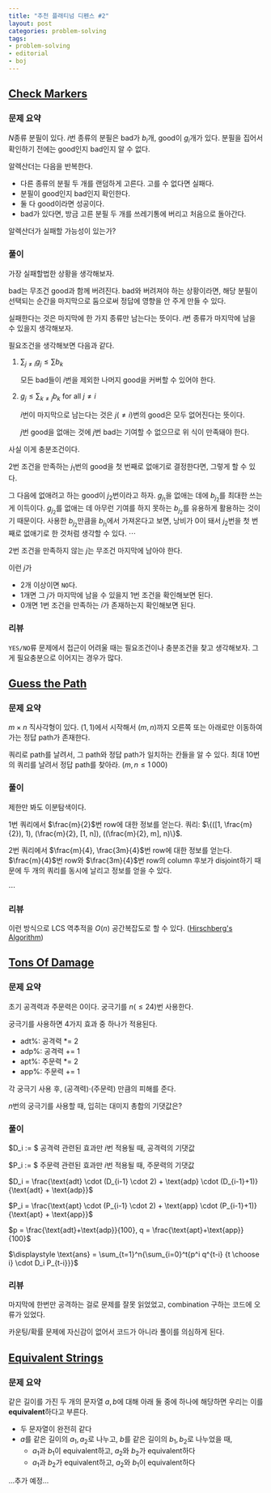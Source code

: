 ```yaml
---
title: "추천 플래티넘 디펜스 #2"
layout: post
categories: problem-solving
tags:
- problem-solving
- editorial
- boj
---
```





## [Check Markers](https://www.acmicpc.net/problem/21635)

### 문제 요약

$N$종류 분필이 있다. $i$번 종류의 분필은 bad가 $b_i$개, good이 $g_i$개가 있다. 분필을 집어서 확인하기 전에는 good인지 bad인지 알 수 없다.

알렉산더는 다음을 반복한다.

- 다른 종류의 분필 두 개를 랜덤하게 고른다. 고를 수 없다면 실패다.
- 분필이 good인지 bad인지 확인한다.
- 둘 다 good이라면 성공이다.
- bad가 있다면, 방금 고른 분필 두 개를 쓰레기통에 버리고 처음으로 돌아간다.

알렉산더가 실패할 가능성이 있는가?



### 풀이

가장 실패할법한 상황을 생각해보자.

bad는 무조건 good과 함께 버려진다. bad와 버려져야 하는 상황이라면, 해당 분필이 선택되는 순간을 마지막으로 둠으로써 정답에 영향을 안 주게 만들 수 있다.



실패한다는 것은 마지막에 한 가지 종류만 남는다는 뜻이다. $i$번 종류가 마지막에 남을 수 있을지 생각해보자.

필요조건을 생각해보면 다음과 같다.

1. $\displaystyle \sum_{j \ne i}{g_j} \le \sum{b_k}$

   모든 bad들이 $i$번을 제외한 나머지 good을 커버할 수 있어야 한다.

2. $\displaystyle g_j \le \sum_{k \ne j}{b_k}$ for all $j \ne i$

   $i$번이 마지막으로 남는다는 것은 $j(\ne i)$번의 good은 모두 없어진다는 뜻이다.

   $j$번 good을 없애는 것에 $j$번 bad는 기여할 수 없으므로 위 식이 만족돼야 한다.



사실 이게 충분조건이다.

2번 조건을 만족하는 $j_1$번의 good을 첫 번째로 없애기로 결정한다면, 그렇게 할 수 있다.

그 다음에 없애려고 하는 good이 $j_2$번이라고 하자. $g_{j_1}$을 없애는 데에 $b_{j_2}$를 최대한 쓰는 게 이득이다. $g_{j_2}$를 없애는 데 아무런 기여를 하지 못하는 $b_{j_2}$를 유용하게 활용하는 것이기 때문이다. 사용한 $b_{j_2}$만큼을 $b_{j_1}$에서 가져온다고 보면, 낭비가 0이 돼서 $j_2$번을 첫 번째로 없애기로 한 것처럼 생각할 수 있다.
$\cdots$



2번 조건을 만족하지 않는 $j$는 무조건 마지막에 남아야 한다.

이런 $j$가

- 2개 이상이면 `NO`다.
- 1개면 그 $j$가 마지막에 남을 수 있을지 1번 조건을 확인해보면 된다.
- 0개면 1번 조건을 만족하는 $i$가 존재하는지 확인해보면 된다.



### 리뷰

`YES/NO`류 문제에서 접근이 어려울 때는 필요조건이나 충분조건을 찾고 생각해보자. 그게 필요충분으로 이어지는 경우가 많다.





## [Guess the Path](https://www.acmicpc.net/problem/19808)

### 문제 요약

$m \times n$ 직사각형이 있다. $(1, 1)$에서 시작해서 $(m, n)$까지 오른쪽 또는 아래로만 이동하여 가는 정답 path가 존재한다.

쿼리로 path를 날려서, 그 path와 정답 path가 일치하는 칸들을 알 수 있다. 최대 10번의 쿼리를 날려서 정답 path를 찾아라. $(m, n \le 1\,000)$



### 풀이

제한만 봐도 이분탐색이다.

1번 쿼리에서 $\frac{m}{2}$번 row에 대한 정보를 얻는다. 쿼리: $\{([1, \frac{m}{2}), 1), (\frac{m}{2}, [1, n]), ((\frac{m}{2}, m], n)\}$.

2번 쿼리에서 $\frac{m}{4}, \frac{3m}{4}$번 row에 대한 정보를 얻는다. $\frac{m}{4}$번 row와 $\frac{3m}{4}$번 row의 column 후보가 disjoint하기 때문에 두 개의 쿼리를 동시에 날리고 정보를 얻을 수 있다.

$\cdots$



### 리뷰

이런 방식으로 LCS 역추적을 $O(n)$ 공간복잡도로 할 수 있다. ([Hirschberg's Algorithm](https://koosaga.com/243))





## [Tons Of Damage](https://www.acmicpc.net/problem/10222)

### 문제 요약

초기 공격력과 주문력은 0이다. 궁극기를 $n(\le 24)$번 사용한다.

궁극기를 사용하면 4가지 효과 중 하나가 적용된다.

- adt%: 공격력 *= 2
- adp%: 공격력 += 1
- apt%: 주문력 *= 2
- app%: 주문력 += 1

각 궁극기 사용 후, (공격력)$\cdot$(주문력) 만큼의 피해를 준다.

$n$번의 궁극기를 사용할 때, 입히는 대미지 총합의 기댓값은?



### 풀이

$D_i := $ 공격력 관련된 효과만 $i$번 적용될 때, 공격력의 기댓값

$P_i := $ 주문력 관련된 효과만 $i$번 적용될 때, 주문력의 기댓값

$D_i = \frac{\text{adt} \cdot (D_{i-1} \cdot 2) + \text{adp} \cdot (D_{i-1}+1)}{\text{adt} + \text{adp}}$

$P_i = \frac{\text{apt} \cdot (P_{i-1} \cdot 2) + \text{app} \cdot (P_{i-1}+1)}{\text{apt} + \text{app}}$

$p = \frac{\text{adt}+\text{adp}}{100}, q = \frac{\text{apt}+\text{app}}{100}$

$\displaystyle \text{ans} = \sum_{t=1}^n{\sum_{i=0}^t{p^i q^{t-i} {t \choose i} \cdot D_i P_{t-i}}}$



### 리뷰

마지막에 한번만 공격하는 걸로 문제를 잘못 읽었었고, combination 구하는 코드에 오류가 있었다.

카운팅/확률 문제에 자신감이 없어서 코드가 아니라 풀이를 의심하게 된다.





## [Equivalent Strings](https://www.acmicpc.net/problem/12894)

### 문제 요약

같은 길이를 가진 두 개의 문자열 $a, b$에 대해 아래 둘 중에 하나에 해당하면 우리는 이를 **equivalent**하다고 부른다.

- 두 문자열이 완전히 같다
- $a$를 같은 길이의 $a_1, a_2$로 나누고, $b$를 같은 길이의 $b_1, b_2$로 나누었을 때,
  - $a_1$과 $b_1$이 equivalent하고, $a_2$와 $b_2$가 equivalent하다
  - $a_1$과 $b_2$가 equivalent하고, $a_2$와 $b_1$이 equivalent하다

...추가 예정...
